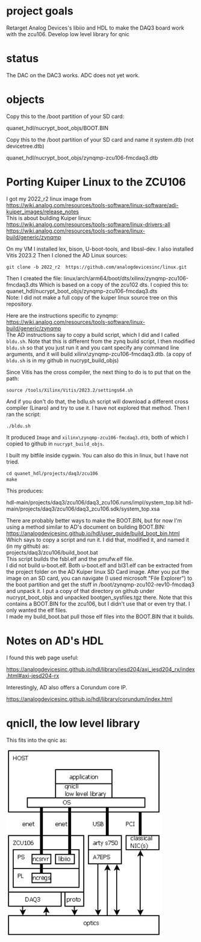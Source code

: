 # project goals
Retarget Analog Devices's libiio and HDL to make the DAQ3 board work with the zcu106.
Develop low level library for qnic

# status
The DAC on the DAC3 works.  ADC does not yet work.

# objects

Copy this to the  /boot partition of your SD card:

quanet_hdl/nucrypt_boot_objs/BOOT.BIN


Copy this to the /boot partition of your SD card and name it system.dtb (not devicetree.dtb)

quanet_hdl/nucrypt_boot_objs/zynqmp-zcu106-fmcdaq3.dtb




# Porting Kuiper Linux to the ZCU106

I got my 2022_r2 linux image from  
https://wiki.analog.com/resources/tools-software/linux-software/adi-kuiper_images/release_notes  
This is about building Kuiper linux:  
https://wiki.analog.com/resources/tools-software/linux-drivers-all  
https://wiki.analog.com/resources/tools-software/linux-build/generic/zynqmp  

On my VM I installed lex, bison, U-boot-tools, and  libssl-dev.
I also installed Vitis 2023.2
Then I cloned the AD Linux sources:
```
git clone -b 2022_r2  https://github.com/analogdevicesinc/linux.git
```
Then I created the file:
linux/arch/arm64/boot/dts/xilinx/zynqmp-zcu106-fmcdaq3.dts
Which is based on a copy of the zcu102 dts.  I copied this to:  
quanet_hdl/nucrypt_boot_objs/zynqmp-zcu106-fmcdaq3.dts  
Note: I did not make a full copy of the kuiper linux source tree on this repository.  

Here are the instructions specific to zynqmp:  
https://wiki.analog.com/resources/tools-software/linux-build/generic/zynqmp  
The AD instructions say to copy a build script, which I did and I called `bldu.sh`.  Note that this is different from the zynq build script, I then modified `bldu.sh` so that you just run it and you cant specify any command line arguments, and it will build xilinx\zynqmp-zcu106-fmcdaq3.dtb. (a copy of `bldu.sh` is in my github in nucrypt_build_objs)

Since Vitis has the cross compiler, the next thing to do is to put that on the path:
```
source /tools/Xilinx/Vitis/2023.2/settings64.sh
```
And if you don't do that, the bdlu.sh script will download a different cross compiler (Linaro) and try to use it.  I have not explored that method.  Then I ran the script:
```
./bldu.sh
```
It produced `Image` and `xilinx\zynqmp-zcu106-fmcdaq3.dtb`, both of which I copied to github in `nucrypt_build_objs`.

I built my bitfile inside cygwin.  You can also do this in linux, but I have not tried.
```
cd quanet_hdl/projects/daq3/zcu106
make
```

This produces:

hdl-main/projects/daq3/zcu106/daq3_zcu106.runs/impl/system_top.bit
hdl-main/projects/daq3/zcu106/daq3_zcu106.sdk/system_top.xsa

There are probably better ways to make the BOOT.BIN, but for now I'm using a method similar to AD's document on building BOOT.BIN:  
https://analogdevicesinc.github.io/hdl/user_guide/build_boot_bin.html  
Which says to copy a script and run it.  I did that, modified it, and named it (in my github) as:  
projects/daq3/zcu106/build_boot.bat  
This script builds the fsbl.elf and the pmufw.elf file.  
I did not build u-boot.elf.  Both u-boot.elf and bl31.elf can be extracted from the project folder on the AD Kuiper linux SD Card image.  After you put the image on an SD card, you can navigate (I used microsoft "File Explorer") to the boot partition and get the stuff in /boot/zynqmp-zcu102-rev10-fmcdaq3 and unpack it.  I put a copy of that directory on github under nucrypt_boot_objs and unpacked bootgen_sysfiles.tgz there.  Note that this contains a BOOT.BIN for the zcu106, but I didn't use that or even try that.  I only wanted the elf files.  
I made my build_boot.bat pull those elf files into the BOOT.BIN that it builds.  



# Notes on AD's HDL

I found this web page useful:

https://analogdevicesinc.github.io/hdl/library/jesd204/axi_jesd204_rx/index.html#axi-jesd204-rx

Interestingly, AD also offers a Corundum core IP.

https://analogdevicesinc.github.io/hdl/library/corundum/index.html


# qnicll, the low level library

This fits into the qnic as:

![qnic layers!](assets/qnic_layers.png "qnic layers")



